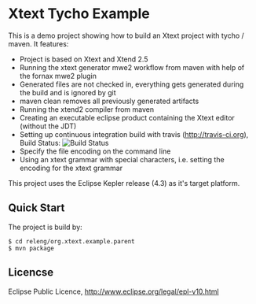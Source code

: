 # Xtext Tycho Example

This is a demo project showing how to build an Xtext project with tycho / maven. It features:

* Project is based on Xtext and Xtend 2.5
* Running the xtext generator mwe2 workflow from maven with help of the fornax mwe2 plugin
* Generated files are not checked in, everything gets generated during the build and is ignored by git
* maven clean removes all previously generated artifacts
* Running the xtend2 compiler from maven
* Creating an executable eclipse product containing the Xtext editor (without the JDT)
* Setting up continuous integration build with travis (http://travis-ci.org), Build Status: ![Build Status](https://api.travis-ci.org/ckulla/xtext-tycho-example.png?branch=master)
* Specify the file encoding on the command line
* Using an xtext grammar with special characters, i.e. setting the encoding for the xtext grammar
 
This project uses the Eclipse Kepler release (4.3) as it's target platform.

## Quick Start

The project is build by:

    $ cd releng/org.xtext.example.parent
    $ mvn package

## Licencse

Eclipse Public Licence, http://www.eclipse.org/legal/epl-v10.html
